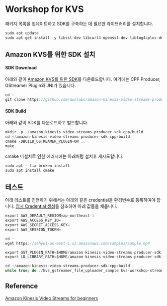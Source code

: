 # Workshop for KVS



패키지 목록을 업데이트하고 SDK를 구축하는 데 필요한 라이브러리를 설치합니다.

```c
sudo apt update
sudo apt-get install -y libssl-dev libcurl4-openssl-dev liblog4cplus-dev libgstreamer1.0-dev libgstreamer-plugins-base1.0-dev gstreamer1.0-plugins-base-apps gstreamer1.0-plugins-bad gstreamer1.0-plugins-good gstreamer1.0-plugins-ugly gstreamer1.0-tools
```

## Amazon KVS를 위한 SDK 설치

#### SDK Download

아래와 같이 [Amazon KVS를 위한 SDK](https://github.com/awslabs/amazon-kinesis-video-streams-producer-sdk-cpp)를 다운로드합니다. 여기에는 CPP Producer, GStreamer Plugin와 JNI가 있습니다.

```c
cd ~
git clone https://github.com/awslabs/amazon-kinesis-video-streams-producer-sdk-cpp.git
```

#### SDK Build

아래와 같이 SDK를 다운로드하고 빌드합니다. 

```c
mkdir -p ~/amazon-kinesis-video-streams-producer-sdk-cpp/build
cd ~/amazon-kinesis-video-streams-producer-sdk-cpp/build
cmake -DBUILD_GSTREAMER_PLUGIN=ON ..
make
```

cmake 미설치로 인한 에러시에는 아래처럼 설치후 재시도합니다.

```c
sudo apt --fix-broken install
sudo apt install cmake
```

## 테스트

아래 테스트를 진행하기 위해서는 아래와 같은 credential을 환경변수로 등록하여야 합니다. [임시 Credential 생성](https://github.com/kyopark2014/aws-security-token-service/blob/main/credential-using-aws-cli.md#iam-role-%EC%83%9D%EC%84%B1)을 참조하여 아래 값들을 채웁니다. 

```c
export AWS_DEFAULT_REGION=ap-northeast-1
export AWS_ACCESS_KEY_ID=
export AWS_SECRET_ACCESS_KEY=
export AWS_SESSION_TOKEN=
```

```c
cd ~
wget https://sehyul-us-east-1.s3.amazonaws.com/samples/sample.mp4
```

```c
export GST_PLUGIN_PATH=$HOME/amazon-kinesis-video-streams-producer-sdk-cpp/build
export LD_LIBRARY_PATH=$HOME/amazon-kinesis-video-streams-producer-sdk-cpp/open-source/local/lib

cd ~/amazon-kinesis-video-streams-producer-sdk-cpp/build
while true; do ./kvs_gstreamer_file_uploader_sample kvs-workshop-stream ~/sample.mp4 $(date +%s) audio-video && sleep 10s; done

```


## Reference

[Amazon Kinesis Video Streams for beginners](https://catalog.us-east-1.prod.workshops.aws/workshops/82de7f30-615c-4adf-b4ae-3438f451735c/ko-KR)

